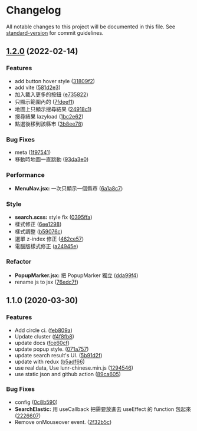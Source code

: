 # Changelog

All notable changes to this project will be documented in this file. See [standard-version](https://github.com/conventional-changelog/standard-version) for commit guidelines.

## [1.2.0](https://github.com/LinYenCheng/coffee-map/compare/v1.1.0...v1.2.0) (2022-02-14)


### Features

* add button hover style ([31809f2](https://github.com/LinYenCheng/coffee-map/commit/31809f2c657347a9f31018bcc7cfa24087605b4e))
* add vite ([581d2e3](https://github.com/LinYenCheng/coffee-map/commit/581d2e3c300a86c82763b6f95535e028bab4e212))
* 加入載入更多的按鈕 ([e735822](https://github.com/LinYenCheng/coffee-map/commit/e7358227e60cbcbbaaff30e5204236aec5061d82))
* 只顯示範圍內的 ([7fdeef1](https://github.com/LinYenCheng/coffee-map/commit/7fdeef1db11c6178eba11d8ae7ff0b9e063e65fb))
* 地圖上只顯示搜尋結果 ([24918c1](https://github.com/LinYenCheng/coffee-map/commit/24918c15201e40360c5e6ee45a7863fd41858a11))
* 搜尋結果 lazyload ([1bc2e62](https://github.com/LinYenCheng/coffee-map/commit/1bc2e62270a5ee216c28ea53c62560ef0bb2b07b))
* 點選後移到該縣市 ([3b8ee78](https://github.com/LinYenCheng/coffee-map/commit/3b8ee78c453e5b392909d3ed3cab0020c902cde5))


### Bug Fixes

* meta ([1f97541](https://github.com/LinYenCheng/coffee-map/commit/1f97541cbb761482a4741f81ff65e469ce9f4c74))
* 移動時地圖一直跳動 ([93da3e0](https://github.com/LinYenCheng/coffee-map/commit/93da3e0bfca60d875000439544e10c662de69bbb))


### Performance

* **MenuNav.jsx:** 一次只顯示一個縣市 ([6a1a8c7](https://github.com/LinYenCheng/coffee-map/commit/6a1a8c70cb00a7cc6dd924e6d484c52de608e7b5))


### Style

* **search.scss:** style fix ([0395ffa](https://github.com/LinYenCheng/coffee-map/commit/0395ffae442a07d19d427fb74061fbe5136fbd86))
* 樣式修正 ([6ee1298](https://github.com/LinYenCheng/coffee-map/commit/6ee1298cff17c300003f8bfc2c5d6c7479012010))
* 樣式調整 ([b59076c](https://github.com/LinYenCheng/coffee-map/commit/b59076c8abfe4b85788a6cff3c1b97371895c2da))
* 選單 z-index 修正 ([462ce57](https://github.com/LinYenCheng/coffee-map/commit/462ce574c92264c1820cfb5351f1cdb3b90cf1ae))
* 電腦版樣式修正 ([a24945e](https://github.com/LinYenCheng/coffee-map/commit/a24945e82213e0d9e464eb8a312e7b4f1e3f111b))


### Refactor

* **PopupMarker.jsx:** 把 PopupMarker 獨立 ([dda99f4](https://github.com/LinYenCheng/coffee-map/commit/dda99f48f0b5787d7a3b996e91f1ab1318a3f951))
* rename js to jsx ([76edc7f](https://github.com/LinYenCheng/coffee-map/commit/76edc7f276c69f01286d3e7ae9f0c5d99ded6318))

## 1.1.0 (2020-03-30)


### Features

* Add circle ci. ([feb809a](https://github.com/LinYenCheng/coffee-map/commit/feb809a565d0b25281847dda019bdc9005d2039f))
* Update cluster ([f4f8fb8](https://github.com/LinYenCheng/coffee-map/commit/f4f8fb88af1e899dbe10d7564040ae0b38dd77e5))
* update docs ([fce60cf](https://github.com/LinYenCheng/coffee-map/commit/fce60cf27bfb838d3fb31eb5e8c8054fee46e1ea))
* update popup style. ([071a757](https://github.com/LinYenCheng/coffee-map/commit/071a7572c39c92a24eb5432d92828322ef31b7f4))
* update search result's UI. ([5b91d2f](https://github.com/LinYenCheng/coffee-map/commit/5b91d2f4d70ef96bdfbfb03429c44b0b6d62e47b))
* update with redux ([b5adf66](https://github.com/LinYenCheng/coffee-map/commit/b5adf66955c55146bb7e1f4dcad2bff80b7be730))
* use real data, Use lunr-chinese.min.js ([1294546](https://github.com/LinYenCheng/coffee-map/commit/12945465fe226d7ec1785b3b85554177549967dd))
* use static json and github action ([89ca605](https://github.com/LinYenCheng/coffee-map/commit/89ca60542d4de3fdf5c3120cf37db528b9619a8a))


### Bug Fixes

* config ([0c8b590](https://github.com/LinYenCheng/coffee-map/commit/0c8b59023590fe4c8e0bcf0f1dfc501bca57a702))
* **SearchElastic:** 用 useCallback 把需要放進去 useEffect 的 function 包起來 ([2226607](https://github.com/LinYenCheng/coffee-map/commit/2226607a3f65f448cb4a2d8a8d4690070ea92a7e))
* Remove onMouseover event. ([2f32b5c](https://github.com/LinYenCheng/coffee-map/commit/2f32b5ce19a7b711ae9fed070c81ab320942ca4a))
